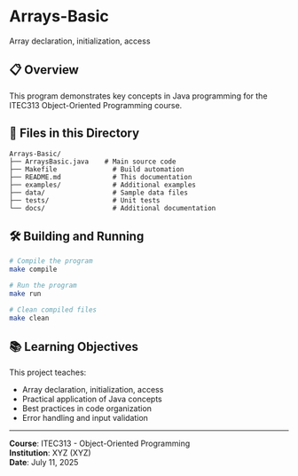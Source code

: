# Arrays-Basic

Array declaration, initialization, access

## 📋 Overview

This program demonstrates key concepts in Java programming for the ITEC313 Object-Oriented Programming course.

## 📁 Files in this Directory

```
Arrays-Basic/
├── ArraysBasic.java    # Main source code
├── Makefile              # Build automation
├── README.md             # This documentation
├── examples/             # Additional examples
├── data/                 # Sample data files
├── tests/                # Unit tests
└── docs/                 # Additional documentation
```

## 🛠 Building and Running

```bash
# Compile the program
make compile

# Run the program
make run

# Clean compiled files
make clean
```

## 📚 Learning Objectives

This project teaches:
- Array declaration, initialization, access
- Practical application of Java concepts
- Best practices in code organization
- Error handling and input validation

---

**Course**: ITEC313 - Object-Oriented Programming  
**Institution**: XYZ (XYZ)  
**Date**: July 11, 2025
